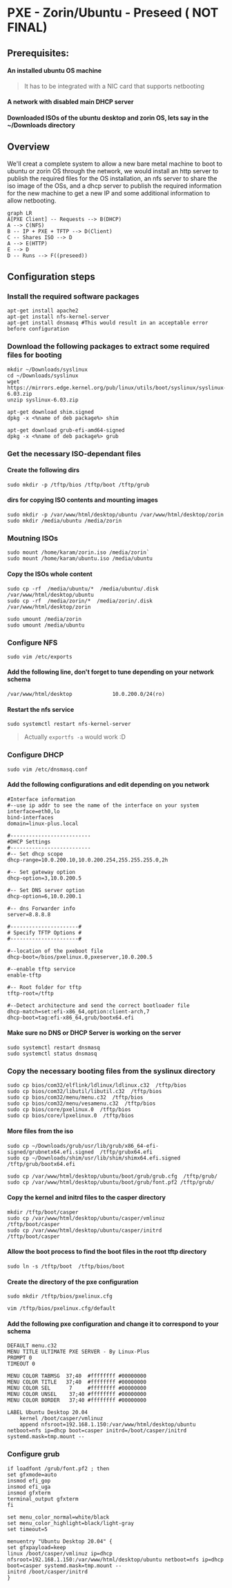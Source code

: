 # PXE - Zorin/Ubuntu - Preseed ( NOT FINAL)
## Prerequisites:
#### An installed ubuntu OS machine
>It has to be integrated with a NIC card that supports netbooting
#### A network with disabled main DHCP server 
#### Downloaded ISOs of the ubuntu desktop and zorin OS, lets say in the ~/Downloads directory

## Overview
We'll creat a complete system to allow a new bare metal machine to boot to ubuntu or zorin OS through the network, we would install an http server to publish the required files for the OS installation, an nfs server to share the iso image of the OSs, and a dhcp server to publish the required information for the new machine to get a new IP and some additional information to allow netbooting.
```mermaid
graph LR
A[PXE Client] -- Requests --> B(DHCP)
A --> C(NFS)
B -- IP + PXE + TFTP --> D(Client)
C -- Shares ISO --> D
A --> E(HTTP)
E --> D
D -- Runs --> F((preseed))
```

## Configuration steps
### Install the required software packages
```
apt-get install apache2
apt-get install nfs-kernel-server 
apt-get install dnsmasq #This would result in an acceptable error before configuration
```
### Download the following packages to extract some required files for booting
```
mkdir ~/Downloads/syslinux
cd ~/Downloads/syslinux
wget https://mirrors.edge.kernel.org/pub/linux/utils/boot/syslinux/syslinux-6.03.zip
unzip syslinux-6.03.zip
```
```
apt-get download shim.signed
dpkg -x <%name of deb package%> shim  

apt-get download grub-efi-amd64-signed
dpkg -x <%name of deb package%> grub
```
### Get the necessary ISO-dependant files
#### Create the following dirs
```sudo mkdir -p /tftp/bios /tftp/boot /tftp/grub```

#### dirs for copying ISO contents and mounting images
```
sudo mkdir -p /var/www/html/desktop/ubuntu /var/www/html/desktop/zorin
sudo mkdir /media/ubuntu /media/zorin
```
### Moutning ISOs
```
sudo mount /home/karam/zorin.iso /media/zorin`  
sudo mount /home/karam/ubuntu.iso /media/ubuntu  
```
#### Copy the ISOs whole content
```
sudo cp -rf  /media/ubuntu/*  /media/ubuntu/.disk  /var/www/html/desktop/ubuntu
sudo cp -rf  /media/zorin/*  /media/zorin/.disk  /var/www/html/desktop/zorin
```
```
sudo umount /media/zorin
sudo umount /media/ubuntu
```

### Configure NFS
```
sudo vim /etc/exports
```
#### Add the following line, don't forget to tune depending on your network schema
```
/var/www/html/desktop             10.0.200.0/24(ro)
```

#### Restart the nfs service
```
sudo systemctl restart nfs-kernel-server
```
> Actually ```exportfs -a``` would work :D


### Configure DHCP
```
sudo vim /etc/dnsmasq.conf 
```

#### Add the following configurations and edit depending on you network
```
#Interface information 
#--use ip addr to see the name of the interface on your system
interface=eth0,lo
bind-interfaces
domain=linux-plus.local

#--------------------------
#DHCP Settings
#--------------------------
#-- Set dhcp scope
dhcp-range=10.0.200.10,10.0.200.254,255.255.255.0,2h

#-- Set gateway option
dhcp-option=3,10.0.200.5

#-- Set DNS server option
dhcp-option=6,10.0.200.1

#-- dns Forwarder info
server=8.8.8.8

#----------------------#
# Specify TFTP Options #
#----------------------#

#--location of the pxeboot file
dhcp-boot=/bios/pxelinux.0,pxeserver,10.0.200.5

#--enable tftp service
enable-tftp

#-- Root folder for tftp
tftp-root=/tftp

#--Detect architecture and send the correct bootloader file
dhcp-match=set:efi-x86_64,option:client-arch,7 
dhcp-boot=tag:efi-x86_64,grub/bootx64.efi
```


#### Make sure no DNS or DHCP Server is working on the server
```
sudo systemctl restart dnsmasq
sudo systemctl status dnsmasq
```
### Copy the necessary booting files from the syslinux directory
```
sudo cp bios/com32/elflink/ldlinux/ldlinux.c32  /tftp/bios
sudo cp bios/com32/libutil/libutil.c32  /tftp/bios  
sudo cp bios/com32/menu/menu.c32  /tftp/bios
sudo cp bios/com32/menu/vesamenu.c32  /tftp/bios 
sudo cp bios/core/pxelinux.0  /tftp/bios
sudo cp bios/core/lpxelinux.0  /tftp/bios
```
#### More files from the iso
```
sudo cp ~/Downloads/grub/usr/lib/grub/x86_64-efi-signed/grubnetx64.efi.signed  /tftp/grubx64.efi
sudo cp ~/Downloads/shim/usr/lib/shim/shimx64.efi.signed  /tftp/grub/bootx64.efi
```

```
sudo cp /var/www/html/desktop/ubuntu/boot/grub/grub.cfg  /tftp/grub/
sudo cp /var/www/html/desktop/ubuntu/boot/grub/font.pf2 /tftp/grub/
```
#### Copy the kernel and initrd files to the casper directory
```
mkdir /tftp/boot/casper
sudo cp /var/www/html/desktop/ubuntu/casper/vmlinuz      /tftp/boot/casper
sudo cp /var/www/html/desktop/ubuntu/casper/initrd       /tftp/boot/casper
```

#### Allow the boot process to find the boot files in the root tftp directory
```
sudo ln -s /tftp/boot  /tftp/bios/boot
```
#### Create the directory of the pxe configuration
```
sudo mkdir /tftp/bios/pxelinux.cfg
```
```
vim /tftp/bios/pxelinux.cfg/default
```
#### Add the following pxe configuration and change it to correspond to your schema
```
DEFAULT menu.c32
MENU TITLE ULTIMATE PXE SERVER - By Linux-Plus
PROMPT 0 
TIMEOUT 0

MENU COLOR TABMSG  37;40  #ffffffff #00000000
MENU COLOR TITLE   37;40  #ffffffff #00000000 
MENU COLOR SEL      7     #ffffffff #00000000
MENU COLOR UNSEL    37;40 #ffffffff #00000000
MENU COLOR BORDER   37;40 #ffffffff #00000000

LABEL Ubuntu Desktop 20.04
    kernel /boot/casper/vmlinuz
    append nfsroot=192.168.1.150:/var/www/html/desktop/ubuntu netboot=nfs ip=dhcp boot=casper initrd=/boot/casper/initrd systemd.mask=tmp.mount --
```


### Configure grub
```
if loadfont /grub/font.pf2 ; then
set gfxmode=auto
insmod efi_gop
insmod efi_uga
insmod gfxterm
terminal_output gfxterm
fi

set menu_color_normal=white/black
set menu_color_highlight=black/light-gray
set timeout=5

menuentry "Ubuntu Desktop 20.04" {
set gfxpayload=keep
linux /boot/casper/vmlinuz ip=dhcp nfsroot=192.168.1.150:/var/www/html/desktop/ubuntu netboot=nfs ip=dhcp boot=casper systemd.mask=tmp.mount --
initrd /boot/casper/initrd
}
```

